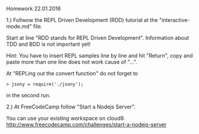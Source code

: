 Homework
22.01.2016

1.) Follwow the REPL Driven Development (RDD) tutorial at the "interactive-mode.md" file.

Start at line "RDD stands for REPL Driven Development".
Information about TDD and BDD is not important yet!

Hint: You have to insert REPL samples line by line and hit "Return",
copy and paste more than one line does not work cause of "...".

At "REPLing out the convert function" do not forget to

```shell
> jsony = require('./jsony');
```
in the second run.



2.) At FreeCodeCamp follow "Start a Nodejs Server".

You can use your existing workspace on cloud9.
http://www.freecodecamp.com/challenges/start-a-nodejs-server